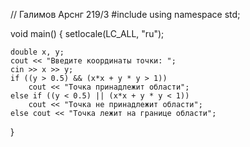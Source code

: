 // Галимов Арснг 219/3
#include <iostream>
using namespace std;

void main() {
	setlocale(LC_ALL, "ru");

	double x, y;
	cout << "Введите координаты точки: ";
	cin >> x >> y;
	if ((y > 0.5) && (x*x + y * y > 1))
		cout << "Точка принадлежит области";
	else if ((y < 0.5) || (x*x + y * y < 1))
		cout << "Точка не принадлежит области";
	else cout << "Точка лежит на границе области";
}
